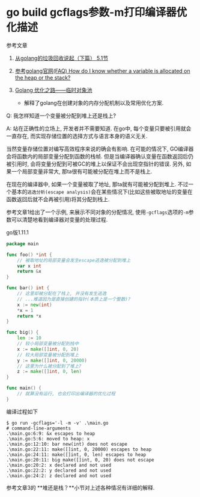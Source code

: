 # go build gcflags参数-m打印编译器优化描述

参考文章

1. [从golang的垃圾回收说起（下篇） 5.1节](https://sq.163yun.com/blog/article/192800393799778304)

2. [参考golang官网(FAQ) How do I know whether a variable is allocated on the heap or the stack?](https://golang.org/doc/faq#stack_or_heap)

3. [Golang 优化之路——临时对象池](https://blog.cyeam.com/golang/2017/02/08/go-optimize-slice-pool)
	- 解释了golang在创建对象的内存分配机制以及常用优化方案.

Q: 
我怎样知道一个变量被分配到堆上还是栈上?

A: 
站在正确性的立场上, 开发者并不需要知道. 在go中, 每个变量只要被引用就会一直存在, 而实现存储位置的选择方式与语言本身的语义无关.

当然变量存储位置对编写高效程序来说的确会有影响. 在可能的情况下, GO编译器会将函数内的局部变量分配到函数的栈帧. 但是当编译器确认变量在函数返回后仍被引用时, 会将变量分配到可被GC的堆上以保证不会出现空指针的错误. 另外, 如果一个局部变量非常大, 那ta很有可能被分配在堆上而不是栈上.

在现在的编译器中, 如果一个变量被取了地址, 那ta就有可能被分配到堆上. 不过一个基本的`逃逸分析(escape analysis)`会在某些情况下(比如这些被取地址的变量在函数返回后就不会再被引用)将其分配到栈上.

参考文章1给出了一个示例, 来展示不同对象的分配情况, 使用`-gcflags`选项的`-m`参数可以清楚地看到编译器对变量的处理过程.

go版1.11.1

```go
package main

func foo() *int {
	// 被取地址的局部变量会发生escape逃逸被分配到堆上
	var x int
	return &x
}

func bar() int {
	// 这里却被分配在了栈上, 并没有发生逃逸
	// ...难道因为是直接创建的指针(本质上是一个整数)?
	x := new(int)
	*x = 1
	return *x
}

func big() {
	len := 10
	// 较小局部变量被分配到栈中
	x := make([]int, 0, 20)
	// 较大局部变量被分配到堆上
	y := make([]int, 0, 20000)
	// 这里为什么被分配到了堆上?
	z := make([]int, 0, len)
}

func main() {
	// 就算没有运行, 也会打印出编译器的优化过程
}
```

编译过程如下

```
$ go run -gcflags='-l -m -v' .\main.go
# command-line-arguments
.\main.go:6:9: &x escapes to heap
.\main.go:5:6: moved to heap: x
.\main.go:12:10: bar new(int) does not escape
.\main.go:22:11: make([]int, 0, 20000) escapes to heap
.\main.go:24:11: make([]int, 0, len) escapes to heap
.\main.go:20:11: big make([]int, 0, 20) does not escape
.\main.go:20:2: x declared and not used
.\main.go:22:2: y declared and not used
.\main.go:24:2: z declared and not used
```

参考文章3的 **堆还是栈？**小节对上述各种情况有详细的解释. 
